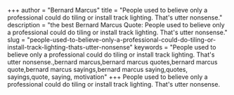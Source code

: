 +++
author = "Bernard Marcus"
title = "People used to believe only a professional could do tiling or install track lighting. That's utter nonsense."
description = "the best Bernard Marcus Quote: People used to believe only a professional could do tiling or install track lighting. That's utter nonsense."
slug = "people-used-to-believe-only-a-professional-could-do-tiling-or-install-track-lighting-thats-utter-nonsense"
keywords = "People used to believe only a professional could do tiling or install track lighting. That's utter nonsense.,bernard marcus,bernard marcus quotes,bernard marcus quote,bernard marcus sayings,bernard marcus saying,quotes, sayings,quote, saying, motivation"
+++
People used to believe only a professional could do tiling or install track lighting. That's utter nonsense.
